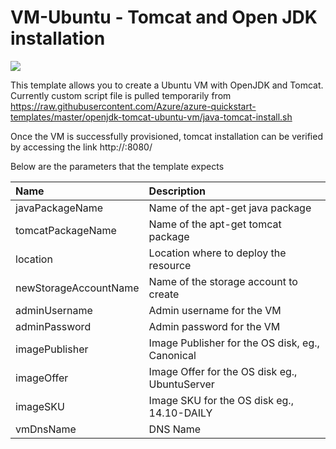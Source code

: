 # VM-Ubuntu - Tomcat and Open JDK installation

<a href="https://azuredeploy.net/" target="_blank">
    <img src="http://azuredeploy.net/deploybutton.png"/>
</a>

This template allows you to create a Ubuntu VM with OpenJDK and Tomcat. Currently custom script file is pulled temporarily from https://raw.githubusercontent.com/Azure/azure-quickstart-templates/master/openjdk-tomcat-ubuntu-vm/java-tomcat-install.sh

Once the VM is successfully provisioned, tomcat installation can be verified by accessing the link http://<FQDN name or public IP>:8080/

Below are the parameters that the template expects

| Name   | Description    |
|:--- |:---|
| javaPackageName  | Name of the apt-get java package  |
| tomcatPackageName  | Name of the apt-get tomcat package  |
| location  | Location where to deploy the resource  |
| newStorageAccountName    | Name of the storage account to create    |
| adminUsername | Admin username for the VM |
| adminPassword | Admin password for the VM |
| imagePublisher | Image Publisher for the OS disk, eg., Canonical |
| imageOffer | Image Offer for the OS disk eg., UbuntuServer |
| imageSKU | Image SKU for the OS disk  eg., 14.10-DAILY|
| vmDnsName | DNS Name |

